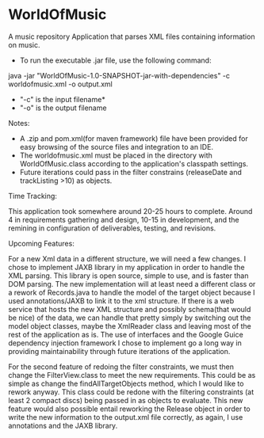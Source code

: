 # WorldOfMusic
A music repository Application that parses XML files containing information on music.

- To run the executable .jar file, use the following command:

java -jar "WorldOfMusic-1.0-SNAPSHOT-jar-with-dependencies" -c worldofmusic.xml -o output.xml
 
 - "-c" is the input filename*
 - "-o" is the output filename

Notes: 
- A .zip and pom.xml(for maven framework) file have been provided for easy browsing of the source files and integration to an IDE.
- The worldofmusic.xml must be placed in the directory with WorldOfMusic.class according to the application's classpath settings.
- Future iterations could pass in the filter constrains (releaseDate and trackListing >10) as objects.

Time Tracking:

This application took somewhere around 20-25 hours to complete. Around 4 in requirements gathering and design, 10-15 in development, and the remining in configuration of deliverables, testing, and revisions.

Upcoming Features:

For a new Xml data in a different structure, we will need a few changes. I chose to implement JAXB library in my application in order to handle the XML parsing. This library is open source, simple to use, and is faster than DOM parsing. The new implementation will at least need a different class or a rework of Records.java to handle the model of the target object because I used annotations/JAXB to link it to the xml structure. If there is a web service that hosts the new XML structure and possibly schema(that would be nice) of the data, we can handle that pretty simply by switching out the model object classes, maybe the XmlReader class and leaving most of the rest of the application as is. The use of interfaces and the Google Guice dependency injection framework I chose to implement go a long way in providing maintainability through future iterations of the application.

For the second feature of redoing the filter constraints, we must then change the FilterView.class to meet the new requirements. This could be as simple as change the findAllTargetObjects method, which I would like to rework anyway. This class could be redone with the filtering constraints (at least 2 compact discs) being passed in as objects to evaluate. This new feature would also possible entail reworking the Release object in order to write the new information to the output.xml file correctly, as again, I use annotations and the JAXB library.

